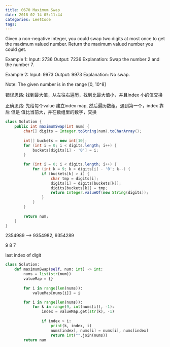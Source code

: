 ```yaml
---
title: 0670 Maximum Swap
date: 2018-02-14 05:11:44
categories: LeetCode
tags:
---
```


Given a non-negative integer, you could swap two digits at most once to get the maximum valued number. Return the maximum valued number you could get.

Example 1:
Input: 2736
Output: 7236
Explanation: Swap the number 2 and the number 7.

Example 2:
Input: 9973
Output: 9973
Explanation: No swap.

Note:
The given number is in the range [0, 10^8]

错误思路: 找到最大值，从左往右遍历，找到比最大值小，并且index 小的值交换


正确思路: 先给每个value 建立index map, 然后遍历数组，遇到第一个，index 靠后 但是 值比当前大，并在数组里的数字，交换


```java
class Solution {
    public int maximumSwap(int num) {
        char[] digits = Integer.toString(num).toCharArray();
        
        int[] buckets = new int[10];
        for (int i = 0; i < digits.length; i++) {
            buckets[digits[i] - '0'] = i;
        }
        
        for (int i = 0; i < digits.length; i++) {
            for (int k = 9; k > digits[i] - '0'; k--) {
                if (buckets[k] > i) {
                    char tmp = digits[i];
                    digits[i] = digits[buckets[k]];
                    digits[buckets[k]] = tmp;
                    return Integer.valueOf(new String(digits));
                }
            }
        }
        
        return num;
    }
}
```

2354989 --> 9354982, 9354289
    
9 8 7 
    
last index of digit


```python
class Solution:
    def maximumSwap(self, num: int) -> int:
        nums = list(str(num))
        valueMap = {}
        
        for i in range(len(nums)):
            valueMap[nums[i]] = i

        for i in range(len(nums)):
            for k in range(9, int(nums[i]), -1):
                index = valueMap.get(str(k), -1)
        
                if index > i:
                    print(k, index, i)
                    nums[index], nums[i] = nums[i], nums[index]
                    return int("".join(nums))
        return num
```
